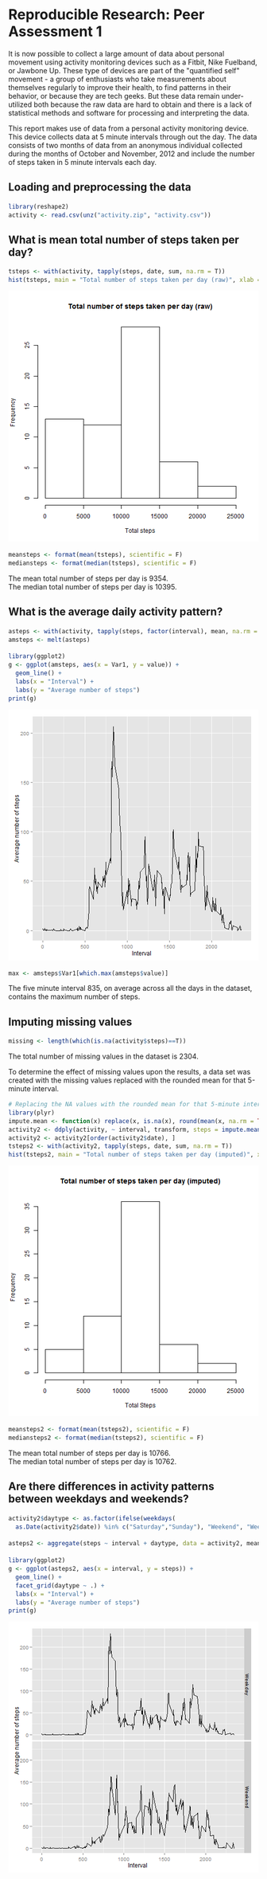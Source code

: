 # Reproducible Research: Peer Assessment 1

It is now possible to collect a large amount of data about personal movement 
using activity monitoring devices such as a Fitbit, Nike Fuelband, or Jawbone 
Up. These type of devices are part of the "quantified self" movement - a 
group of enthusiasts who take measurements about themselves regularly to 
improve their health, to find patterns in their behavior, or because they are 
tech geeks. But these data remain under-utilized both because the raw data 
are hard to obtain and there is a lack of statistical methods and software 
for processing and interpreting the data.

This report makes use of data from a personal activity monitoring device. 
This device collects data at 5 minute intervals through out the day. The data 
consists of two months of data from an anonymous individual collected during 
the months of October and November, 2012 and include the number of steps 
taken in 5 minute intervals each day.

## Loading and preprocessing the data


```r
library(reshape2)
activity <- read.csv(unz("activity.zip", "activity.csv"))
```

## What is mean total number of steps taken per day?


```r
tsteps <- with(activity, tapply(steps, date, sum, na.rm = T))
hist(tsteps, main = "Total number of steps taken per day (raw)", xlab = "Total steps")
```

![plot of chunk total](figure/total.png) 

```r
meansteps <- format(mean(tsteps), scientific = F)
mediansteps <- format(median(tsteps), scientific = F)
```

The mean total number of steps per day is 9354.  
The median total number of steps per day is 10395.

## What is the average daily activity pattern?


```r
asteps <- with(activity, tapply(steps, factor(interval), mean, na.rm = T))
amsteps <- melt(asteps)

library(ggplot2)
g <- ggplot(amsteps, aes(x = Var1, y = value)) +
  geom_line() +
  labs(x = "Interval") +
  labs(y = "Average number of steps")
print(g)
```

![plot of chunk average](figure/average.png) 

```r
max <- amsteps$Var1[which.max(amsteps$value)]
```

The five minute interval 835, on average across all the days in the dataset, 
contains the maximum number of steps.

## Imputing missing values


```r
missing <- length(which(is.na(activity$steps)==T))
```

The total number of missing values in the dataset is 2304.

To determine the effect of missing values upon the results, a data set was 
created with the missing values replaced with the rounded mean for that 
5-minute interval.


```r
# Replacing the NA values with the rounded mean for that 5-minute interval.
library(plyr)
impute.mean <- function(x) replace(x, is.na(x), round(mean(x, na.rm = TRUE)))
activity2 <- ddply(activity, ~ interval, transform, steps = impute.mean(steps))
activity2 <- activity2[order(activity2$date), ]
tsteps2 <- with(activity2, tapply(steps, date, sum, na.rm = T))
hist(tsteps2, main = "Total number of steps taken per day (imputed)", xlab = "Total Steps")
```

![plot of chunk missing2](figure/missing2.png) 

```r
meansteps2 <- format(mean(tsteps2), scientific = F)
mediansteps2 <- format(median(tsteps2), scientific = F)
```

The mean total number of steps per day is 10766.  
The median total number of steps per day is 10762.

## Are there differences in activity patterns between weekdays and weekends?

```r
activity2$daytype <- as.factor(ifelse(weekdays(
  as.Date(activity2$date)) %in% c("Saturday","Sunday"), "Weekend", "Weekday"))

asteps2 <- aggregate(steps ~ interval + daytype, data = activity2, mean)

library(ggplot2)
g <- ggplot(asteps2, aes(x = interval, y = steps)) +
  geom_line() +
  facet_grid(daytype ~ .) +
  labs(x = "Interval") +
  labs(y = "Average number of steps")
print(g)
```

![plot of chunk differences](figure/differences.png) 
